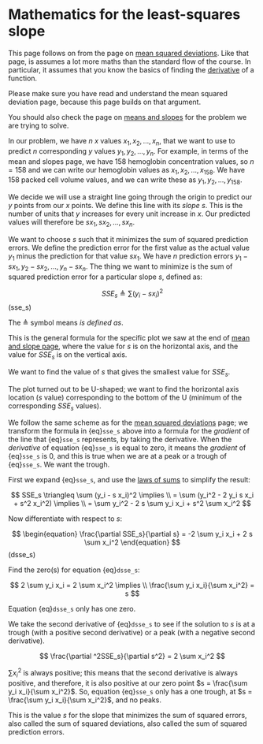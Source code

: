 # Mathematics for the least-squares slope

This page follows on from the page on [mean squared
deviations](mean_sq_deviations).  Like that page, is assumes a lot more maths
than the standard flow of the course.  In particular, it assumes that you
know the basics of finding the
[derivative](https://en.wikipedia.org/wiki/Derivative) of a function.

Please make sure you have read and understand the mean squared deviation page, because this page builds on that argument.

You should also check the page on [means and slopes](../mean-slopes/mean_and_slopes) for
the problem we are trying to solve.

In our problem, we have $n$ $x$ values ${x_1, x_2, ..., x_n}$, that we want to
use to predict $n$ corresponding $y$ values ${y_1, y_2, ..., y_n}$.  For
example, in terms of the mean and slopes page, we have 158 hemoglobin
concentration values, so $n = 158$ and we can write our hemoglobin values as
${x_1, x_2, ..., x_{158}}$.  We have 158 packed cell volume values, and we can
write these as ${y_1, y_2, ..., y_{158}}$.

We decide we will use a straight line going through the origin to predict
our $y$ points from our $x$ points.  We define this line with its *slope*
$s$.  This is the number of units that $y$ increases for every unit increase in
$x$. Our predicted values will therefore be $s x_1, s x_2, ..., s x_n$.

We want to choose $s$ such that it minimizes the sum of squared prediction
errors.  We define the prediction error for the first value as the actual value
$y_1$ minus the prediction for that value $s x_1$.  We have $n$ prediction
errors $y_1 - s x_1, y_2 - s x_2, ..., y_n - s x_n$.  The thing we want to
minimize is the sum of squared prediction error for a particular slope $s$,
defined as:

$$
\begin{equation}
SSE_s \triangleq \sum{ (y_i - s x_i)^2}
\end{equation}
$$ (sse_s)

The $\triangleq$ symbol means *is defined as*.

This is the general formula for the specific plot we saw at the end of [mean
and slope page](../mean-slopes/mean_and_slopes), where the value for $s$ is on
the horizontal axis, and the value for $SSE_s$ is on the vertical axis.

We want to find the value of $s$ that gives the smallest value for $SSE_s$.

The plot turned out to be U-shaped; we want to find the horizontal axis
location ($s$ value) corresponding to the bottom of the U (minimum of the
corresponding $SSE_s$ values).

We follow the same scheme as for the [mean squared deviations](mean_sq_deviations) page; we transform the formula in {eq}`sse_s` above
into a formula for the *gradient* of the line that {eq}`sse_s` represents,
by taking the derivative.  When the *derivative* of equation {eq}`sse_s` is equal to zero, it means the *gradient* of {eq}`sse_s` is 0, and this is
true when we are at a peak or a trough of {eq}`sse_s`.  We want the
trough.

First we expand {eq}`sse_s`, and use the [laws of
sums](http://matthew-brett.github.io/teaching/some_sums.html) to simplify the
result:

$$
SSE_s \triangleq \sum (y_i - s x_i)^2 \implies \\
= \sum (y_i^2 - 2 y_i s x_i + s^2 x_i^2) \implies \\
= \sum y_i^2 - 2 s \sum y_i x_i + s^2 \sum x_i^2
$$

Now differentiate with respect to $s$:

$$
\begin{equation}
\frac{\partial SSE_s}{\partial s} = -2 \sum y_i x_i + 2 s \sum x_i^2
\end{equation}
$$ (dsse_s)

Find the zero(s) for equation {eq}`dsse_s`:

$$
2 \sum y_i x_i = 2 \sum x_i^2 \implies \\
\frac{\sum y_i x_i}{\sum x_i^2} = s
$$

Equation {eq}`dsse_s` only has one zero.

We take the second derivative of {eq}`dsse_s` to see if the solution to
$s$ is at a trough (with a positive second derivative) or a peak (with a
negative second derivative).

$$
\frac{\partial ^2SSE_s}{\partial s^2} = 2 \sum x_i^2
$$

$\sum x_i^2$ is always positive; this means that the second derivative is
always positive, and therefore, it is also positive at our zero point $s =
\frac{\sum y_i x_i}{\sum x_i^2}$.  So, equation {eq}`sse_s` only has a one
trough, at $s = \frac{\sum y_i x_i}{\sum x_i^2}$, and no peaks.

This is the value $s$ for the slope that minimizes the sum of squared errors,
also called the sum of squared deviations, also called the sum of squared
prediction errors.
